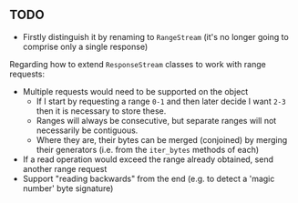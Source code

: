 ## TODO

- Firstly distinguish it by renaming to `RangeStream` (it's no longer going to
  comprise only a single response)

Regarding how to extend `ResponseStream` classes to work with range requests:

- Multiple requests would need to be supported on the object
  - If I start by requesting a range `0-1` and then later decide I want `2-3`
    then it is necessary to store these.
  - Ranges will always be consecutive, but separate ranges will not necessarily
    be contiguous.
  - Where they are, their bytes can be merged (conjoined) by merging their generators
    (i.e. from the `iter_bytes` methods of each)
- If a read operation would exceed the range already obtained, send another range request
- Support "reading backwards" from the end (e.g. to detect a 'magic number' byte signature)
